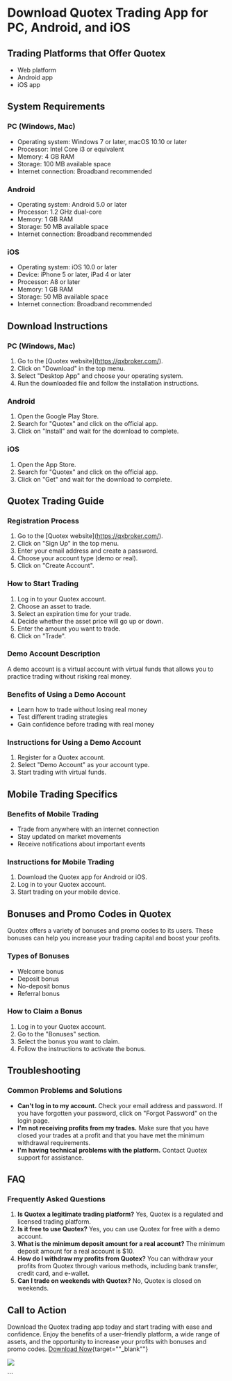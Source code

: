 # Download Quotex Trading App for PC, Android, and iOS

## Trading Platforms that Offer Quotex

-   Web platform
-   Android app
-   iOS app

## System Requirements

### PC (Windows, Mac)

-   Operating system: Windows 7 or later, macOS 10.10 or later
-   Processor: Intel Core i3 or equivalent
-   Memory: 4 GB RAM
-   Storage: 100 MB available space
-   Internet connection: Broadband recommended

### Android

-   Operating system: Android 5.0 or later
-   Processor: 1.2 GHz dual-core
-   Memory: 1 GB RAM
-   Storage: 50 MB available space
-   Internet connection: Broadband recommended

### iOS

-   Operating system: iOS 10.0 or later
-   Device: iPhone 5 or later, iPad 4 or later
-   Processor: A8 or later
-   Memory: 1 GB RAM
-   Storage: 50 MB available space
-   Internet connection: Broadband recommended

## Download Instructions

### PC (Windows, Mac)

1.  Go to the \[Quotex website\](https://qxbroker.com/).
2.  Click on "Download" in the top menu.
3.  Select "Desktop App" and choose your operating system.
4.  Run the downloaded file and follow the installation instructions.

### Android

1.  Open the Google Play Store.
2.  Search for "Quotex" and click on the official app.
3.  Click on "Install" and wait for the download to complete.

### iOS

1.  Open the App Store.
2.  Search for "Quotex" and click on the official app.
3.  Click on "Get" and wait for the download to complete.

## Quotex Trading Guide

### Registration Process

1.  Go to the \[Quotex website\](https://qxbroker.com/).
2.  Click on "Sign Up" in the top menu.
3.  Enter your email address and create a password.
4.  Choose your account type (demo or real).
5.  Click on "Create Account".

### How to Start Trading

1.  Log in to your Quotex account.
2.  Choose an asset to trade.
3.  Select an expiration time for your trade.
4.  Decide whether the asset price will go up or down.
5.  Enter the amount you want to trade.
6.  Click on "Trade".

### Demo Account Description

A demo account is a virtual account with virtual funds that allows you
to practice trading without risking real money.

### Benefits of Using a Demo Account

-   Learn how to trade without losing real money
-   Test different trading strategies
-   Gain confidence before trading with real money

### Instructions for Using a Demo Account

1.  Register for a Quotex account.
2.  Select "Demo Account" as your account type.
3.  Start trading with virtual funds.

## Mobile Trading Specifics

### Benefits of Mobile Trading

-   Trade from anywhere with an internet connection
-   Stay updated on market movements
-   Receive notifications about important events

### Instructions for Mobile Trading

1.  Download the Quotex app for Android or iOS.
2.  Log in to your Quotex account.
3.  Start trading on your mobile device.

## Bonuses and Promo Codes in Quotex

Quotex offers a variety of bonuses and promo codes to its users. These
bonuses can help you increase your trading capital and boost your
profits.

### Types of Bonuses

-   Welcome bonus
-   Deposit bonus
-   No-deposit bonus
-   Referral bonus

### How to Claim a Bonus

1.  Log in to your Quotex account.
2.  Go to the "Bonuses" section.
3.  Select the bonus you want to claim.
4.  Follow the instructions to activate the bonus.

## Troubleshooting

### Common Problems and Solutions

-   **Can\'t log in to my account.** Check your email address and
    password. If you have forgotten your password, click on "Forgot
    Password" on the login page.
-   **I\'m not receiving profits from my trades.** Make sure that you
    have closed your trades at a profit and that you have met the
    minimum withdrawal requirements.
-   **I\'m having technical problems with the platform.** Contact Quotex
    support for assistance.

## FAQ

### Frequently Asked Questions

1.  **Is Quotex a legitimate trading platform?** Yes, Quotex is a
    regulated and licensed trading platform.
2.  **Is it free to use Quotex?** Yes, you can use Quotex for free with
    a demo account.
3.  **What is the minimum deposit amount for a real account?** The
    minimum deposit amount for a real account is \$10.
4.  **How do I withdraw my profits from Quotex?** You can withdraw your
    profits from Quotex through various methods, including bank
    transfer, credit card, and e-wallet.
5.  **Can I trade on weekends with Quotex?** No, Quotex is closed on
    weekends.

## Call to Action

Download the Quotex trading app today and start trading with ease and
confidence. Enjoy the benefits of a user-friendly platform, a wide range
of assets, and the opportunity to increase your profits with bonuses and
promo codes. [Download
Now](\%22https://traff.sbs/quotexonelink\%22){target=""_blank""}

[![](https://static.quotex.io/files/1_en/300_250.jpg)](https://traff.sbs/brokerqxsignupf)

\`\`\`

